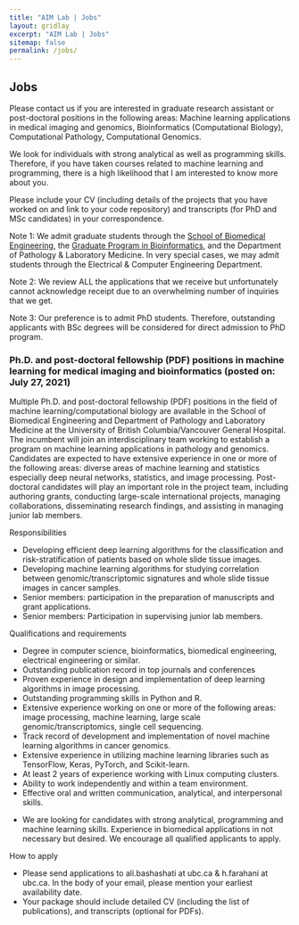 ```yaml
---
title: "AIM Lab | Jobs"
layout: gridlay
excerpt: "AIM Lab | Jobs"
sitemap: false
permalink: /jobs/
---
```


## Jobs

Please contact us if you are interested in graduate research assistant or post-doctoral positions in the following areas: Machine learning applications in medical imaging and genomics, Bioinformatics (Computational Biology), Computational Pathology, Computational Genomics.

We look for individuals with strong analytical as well as programming skills. Therefore, if you have taken courses related to machine learning and programming, there is a high likelihood that I am interested to know more about you.

Please include your CV (including details of the projects that you have worked on and link to your code repository) and transcripts (for PhD and MSc candidates) in your correspondence.

Note 1: We admit graduate students through the [School of Biomedical Engineering](https://www.bme.ubc.ca/), the [Graduate Program in Bioinformatics](http://www.bioinformatics.ubc.ca/), and the Department of Pathology & Laboratory Medicine. In very special cases, we may admit students through the Electrical & Computer Engineering Department.

Note 2: We review ALL the applications that we receive but unfortunately cannot acknowledge receipt due to an overwhelming number of inquiries that we get.  

Note 3: Our preference is to admit PhD students. Therefore, outstanding applicants with BSc degrees will be considered for direct admission to PhD program. 




### Ph.D. and post-doctoral fellowship (PDF) positions in machine learning for medical imaging and bioinformatics (posted on: July 27, 2021)
Multiple Ph.D. and post-doctoral fellowship (PDF) positions in the field of machine learning/computational biology are available in the School of Biomedical Engineering and Department of Pathology and Laboratory Medicine at the University of British Columbia/Vancouver General Hospital. The incumbent will join an interdisciplinary team working to establish a program on machine learning applications in pathology and genomics. Candidates are expected to have extensive experience in one or more of the following areas: diverse areas of machine learning and statistics especially deep neural networks, statistics, and image processing.
Post-doctoral candidates will play an important role in the project team, including authoring grants, conducting large-scale international projects, managing collaborations, disseminating research findings, and assisting in managing junior lab members. 

Responsibilities
-	Developing efficient deep learning algorithms for the classification and risk-stratification of patients based on whole slide tissue images.
-	Developing machine learning algorithms for studying correlation between genomic/transcriptomic signatures and whole slide tissue images in cancer samples.
-	Senior members: participation in the preparation of manuscripts and grant applications.
-	Senior members: Participation in supervising junior lab members.

Qualifications and requirements
-	Degree in computer science, bioinformatics, biomedical engineering, electrical engineering or similar.
-	Outstanding publication record in top journals and conferences
-	Proven experience in design and implementation of deep learning algorithms in image processing.
-	Outstanding programming skills in Python and R.
-	Extensive experience working on one or more of the following areas: image processing, machine learning, large scale genomic/transcriptomics, single cell sequencing.
-	Track record of development and implementation of novel machine learning algorithms in cancer genomics.
-	Extensive experience in utilizing machine learning libraries such as TensorFlow, Keras, PyTorch, and Scikit-learn.
-	At least 2 years of experience working with Linux computing clusters.
-	Ability to work independently and within a team environment.
-	Effective oral and written communication, analytical, and interpersonal skills.
* We are looking for candidates with strong analytical, programming and machine learning skills. Experience in biomedical applications in not necessary but desired. We encourage all qualified applicants to apply.

How to apply
-	Please send applications to ali.bashashati at ubc.ca & h.farahani at ubc.ca. In the body of your email, please mention your earliest availability date.
-	Your package should include detailed CV (including the list of publications), and transcripts (optional for PDFs).

